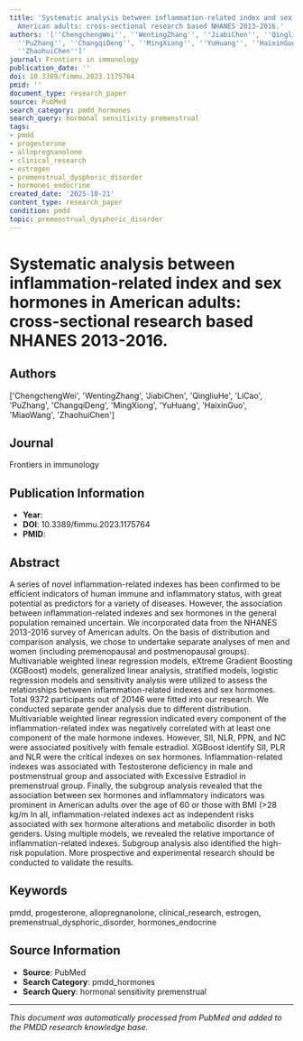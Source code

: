 ```yaml
---
title: 'Systematic analysis between inflammation-related index and sex hormones in
  American adults: cross-sectional research based NHANES 2013-2016.'
authors: '[''ChengchengWei'', ''WentingZhang'', ''JiabiChen'', ''QingliuHe'', ''LiCao'',
  ''PuZhang'', ''ChangqiDeng'', ''MingXiong'', ''YuHuang'', ''HaixinGuo'', ''MiaoWang'',
  ''ZhaohuiChen'']'
journal: Frontiers in immunology
publication_date: ''
doi: 10.3389/fimmu.2023.1175764
pmid: ''
document_type: research_paper
source: PubMed
search_category: pmdd_hormones
search_query: hormonal sensitivity premenstrual
tags:
- pmdd
- progesterone
- allopregnanolone
- clinical_research
- estrogen
- premenstrual_dysphoric_disorder
- hormones_endocrine
created_date: '2025-10-21'
content_type: research_paper
condition: pmdd
topic: premenstrual_dysphoric_disorder
---
```


# Systematic analysis between inflammation-related index and sex hormones in American adults: cross-sectional research based NHANES 2013-2016.

## Authors
['ChengchengWei', 'WentingZhang', 'JiabiChen', 'QingliuHe', 'LiCao', 'PuZhang', 'ChangqiDeng', 'MingXiong', 'YuHuang', 'HaixinGuo', 'MiaoWang', 'ZhaohuiChen']

## Journal
Frontiers in immunology

## Publication Information
- **Year**: 
- **DOI**: 10.3389/fimmu.2023.1175764
- **PMID**: 

## Abstract
A series of novel inflammation-related indexes has been confirmed to be efficient indicators of human immune and inflammatory status, with great potential as predictors for a variety of diseases. However, the association between inflammation-related indexes and sex hormones in the general population remained uncertain. We incorporated data from the NHANES 2013-2016 survey of American adults. On the basis of distribution and comparison analysis, we chose to undertake separate analyses of men and women (including premenopausal and postmenopausal groups). Multivariable weighted linear regression models, eXtreme Gradient Boosting (XGBoost) models, generalized linear analysis, stratified models, logistic regression models and sensitivity analysis were utilized to assess the relationships between inflammation-related indexes and sex hormones. Total 9372 participants out of 20146 were fitted into our research. We conducted separate gender analysis due to different distribution. Multivariable weighted linear regression indicated every component of the inflammation-related index was negatively correlated with at least one component of the male hormone indexes. However, SII, NLR, PPN, and NC were associated positively with female estradiol. XGBoost identify SII, PLR and NLR were the critical indexes on sex hormones. Inflammation-related indexes was associated with Testosterone deficiency in male and postmenstrual group and associated with Excessive Estradiol in premenstrual group. Finally, the subgroup analysis revealed that the association between sex hormones and inflammatory indicators was prominent in American adults over the age of 60 or those with BMI (>28 kg/m In all, inflammation-related indexes act as independent risks associated with sex hormone alterations and metabolic disorder in both genders. Using multiple models, we revealed the relative importance of inflammation-related indexes. Subgroup analysis also identified the high-risk population. More prospective and experimental research should be conducted to validate the results.

## Keywords
pmdd, progesterone, allopregnanolone, clinical_research, estrogen, premenstrual_dysphoric_disorder, hormones_endocrine

## Source Information
- **Source**: PubMed
- **Search Category**: pmdd_hormones
- **Search Query**: hormonal sensitivity premenstrual

---
*This document was automatically processed from PubMed and added to the PMDD research knowledge base.*
